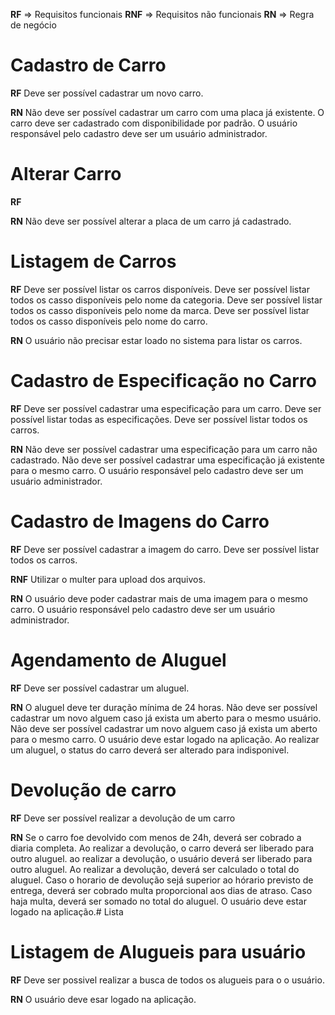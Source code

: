 **RF**  => Requisitos funcionais
**RNF** => Requisitos não funcionais
**RN**  => Regra de negócio

# Cadastro de Carro

**RF**
Deve ser possível cadastrar um novo carro.

**RN**
Não deve ser possível cadastrar um carro com uma placa já existente.
O carro deve ser cadastrado com disponibilidade por padrão.
O usuário responsável pelo cadastro deve ser um usuário administrador.

# Alterar Carro

**RF**

**RN**
Não deve ser possível alterar a placa de um carro já cadastrado.

# Listagem de Carros

**RF**
Deve ser possível listar os carros disponíveis.
Deve ser possível listar todos os casso disponíveis pelo nome da categoria.
Deve ser possível listar todos os casso disponíveis pelo nome da marca.
Deve ser possível listar todos os casso disponíveis pelo nome do carro.

**RN**
O usuário não precisar estar loado no sistema para listar os carros.

# Cadastro de Especificação no Carro

**RF**
Deve ser possível cadastrar uma especificação para um carro.
Deve ser possível listar todas as especificações.
Deve ser possível listar todos os carros. 

**RN**
Não deve ser possível cadastrar uma especificação para um carro não cadastrado.
Não deve ser possível cadastrar uma especificação já existente para o mesmo carro.
O usuário responsável pelo cadastro deve ser um usuário administrador.

# Cadastro de Imagens do Carro

**RF**
Deve ser possível cadastrar a imagem do carro.
Deve ser possível listar todos os carros.

**RNF**
Utilizar o multer para upload dos arquivos.

**RN**
O usuário deve poder cadastrar mais de uma imagem para o mesmo carro.
O usuário responsável pelo cadastro deve ser um usuário administrador.

# Agendamento de Aluguel

**RF**
Deve ser possível cadastrar um aluguel.

**RN**
O aluguel deve ter duração mínima de 24 horas.
Não deve ser possível cadastrar um novo alguem caso já exista um aberto para o mesmo usuário.
Não deve ser possível cadastrar um novo alguem caso já exista um aberto para o mesmo carro.
O usuário deve estar logado na aplicação.
Ao realizar um aluguel, o status do carro deverá ser alterado para indisponivel.

# Devolução de carro

**RF**
Deve ser possível realizar a devolução de um carro

**RN**
Se o carro foe devolvido com menos de 24h, deverá ser cobrado a diaria completa.
Ao realizar a devolução, o carro deverá ser liberado para outro aluguel.
ao realizar a devolução, o usuário deverá ser liberado para outro aluguel.
Ao realizar a devolução, deverá ser calculado o total do aluguel.
Caso o horario de devolução sejá superior ao hórario previsto de entrega, deverá ser cobrado multa proporcional aos dias de atraso.
Caso haja multa, deverá ser somado no total do aluguel.
O usuário deve estar logado na aplicação.# Lista

# Listagem de Alugueis para usuário

**RF**
Deve ser possivel realizar a busca de todos os alugueis para o o usuário.

**RN**
O usuário deve esar logado na aplicação.